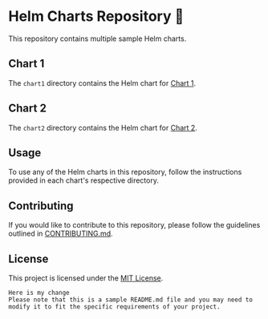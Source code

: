# Helm Charts Repository 🚀

This repository contains multiple sample Helm charts.

## Chart 1

The `chart1` directory contains the Helm chart for [Chart 1](charts/chart1/).

## Chart 2

The `chart2` directory contains the Helm chart for [Chart 2](charts/chart2/).

## Usage

To use any of the Helm charts in this repository, follow the instructions provided in each chart's respective directory.

## Contributing

If you would like to contribute to this repository, please follow the guidelines outlined in [CONTRIBUTING.md](CONTRIBUTING.md).

## License

This project is licensed under the [MIT License](LICENSE).
```
Here is my change
Please note that this is a sample README.md file and you may need to modify it to fit the specific requirements of your project.
